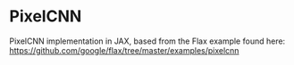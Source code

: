 # PixelCNN

PixelCNN implementation in JAX, based from the Flax example found here:
https://github.com/google/flax/tree/master/examples/pixelcnn
